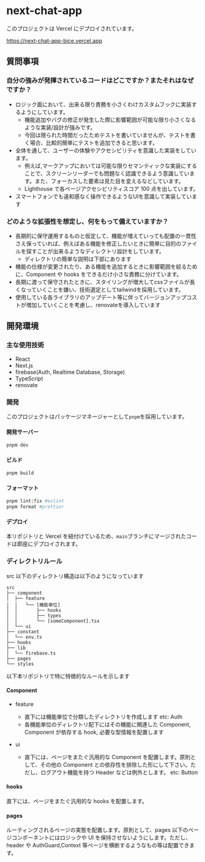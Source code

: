 # next-chat-app

このプロジェクトは Vercel にデプロイされています。

<https://next-chat-app-bice.vercel.app>

## 質問事項

### 自分の強みが発揮されているコードはどこですか？またそれはなぜですか？

- ロジック面において、出来る限り責務を小さくわけカスタムフックに実装するようにしています。
  - 機能追加やバグの修正が発生した際に影響範囲が可能な限り小さくなるような実装/設計が強みです。
  - 今回は限られた時間だったためテストを書いていませんが、テストを書く場合、比較的簡単にテストを追加できると思います。
- 全体を通して、ユーザーの体験やアクセシビリティを意識した実装をしています。
  - 例えば,マークアップにおいては可能な限りセマンティックな実装にすることで、スクリーンリーダーでも問題なく認識できるよう意識しています。また、フォーカスした要素は見た目を変えるなどしています。
  - Lighthouse で各ページアクセシビリティスコア 100 点を出しています。
- スマートフォンでも違和感なく操作できるようなUIを意識して実装しています

### どのような拡張性を想定し、何をもって備えていますか？

- 長期的に保守運用するものと仮定して、機能が増えていっても配置の一貫性さえ保っていれば、例えばある機能を修正したいときに簡単に目的のファイルを探すことが出来るようなディレクトリ設計をしています。
  - ディレクトリの簡単な説明は下部にあります
- 機能の仕様が変更されたり、ある機能を追加するときに影響範囲を絞るために、Component や hooks をできるだけ小さな責務に分けています。
- 長期に渡って保守されたときに、スタイリングが増大してcssファイルが長くなっていくことを嫌い、技術選定としてtailwindを採用しています。
- 使用している各ライブラリのアップデート等に伴ってバージョンアップコストが増加していくことを考慮し、renovateを導入しています

## 開発環境

### 主な使用技術

- React
- Next.js
- firebase(Auth, Realtime Database, Storage)
- TypeScript
- renovate

### 開発

このプロジェクトはパッケージマネージャーとして`pnpm`を採用しています。

#### 開発サーバー

```sh
pnpm dev
```

#### ビルド

```sh
pnpm build
```

#### フォーマット

```sh
pnpm lint:fix #eslint
pnpm format #prettier
```

#### デプロイ

本リポジトリと Vercel を紐付けているため、`main`ブランチにマージされたコードは即座にデプロイされます。

### ディレクトリルール

src 以下のディレクトリ構造は以下のようになっています

```text
src
├── component
│  ├── feature
│  │   └── [機能単位]
│  │       ├── hooks
│  │       ├── types
│  │       └── [someComponent].tsx
│  └── ui
├── constant
│  └── env.ts
├── hooks
├── lib
│  └── firebase.ts
├── pages
└── styles
```

以下本リポジトリで特に特徴的なルールを示します

#### Component

- feature

  - 直下には機能単位で分類したディレクトリを作成します
    etc: Auth
  - 各機能単位のディレクトリ配下にはその機能に関連した Component, Component が依存する hook, 必要な型情報を配置します

- ui

  - 直下には、ページをまたぐ汎用的な Component を配置します。原則として、その他の Component との依存性を排除した形にして下さい。ただし、ログアウト機能を持つ Header などは例外とします。
    etc: Button

#### hooks

直下には、ページをまたぐ汎用的な hooks を配置します。

#### pages

ルーティングされるページの実態を配置します。原則として、pages 以下のページコンポーネントにはロジックや UI を保持させないようにします。ただし、header や AuthGuard,Context 等ページを横断するようなもの等は配置できます。
